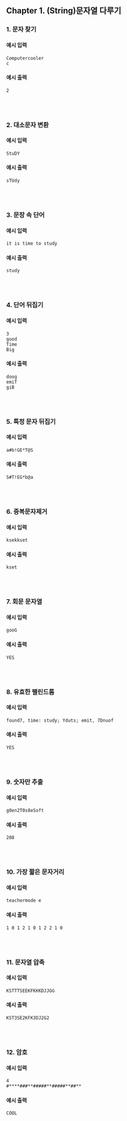 ## Chapter 1. (String)문자열 다루기

### 1. 문자 찾기

#### 예시 입력
```
Computercooler
c
```

#### 예시 출력
```
2
```

<br/><br/>
### 2. 대소문자 변환

#### 예시 입력
```
StuDY
```

#### 예시 출력
```
sTUdy
```

<br/><br/>
### 3. 문장 속 단어

#### 예시 입력
```
it is time to study
```

#### 예시 출력
```
study
```

<br/><br/>
### 4. 단어 뒤집기

#### 예시 입력
```
3
good
Time
Big
```

#### 예시 출력
```
doog
emiT
giB
```

<br/><br/>
### 5. 특정 문자 뒤집기

#### 예시 입력
```
a#b!GE*T@S
```

#### 예시 출력
```
S#T!EG*b@a
```

<br/><br/>
### 6. 중복문자제거

#### 예시 입력
```
ksekkset
```

#### 예시 출력
```
kset
```
<br/><br/>
### 7. 회문 문자열

#### 예시 입력
```
gooG
```

#### 예시 출력
```
YES
```
<br/><br/>
### 8. 유효한 팰린드롬

#### 예시 입력
```
found7, time: study; Yduts; emit, 7Dnuof
```

#### 예시 출력
```
YES
```
<br/><br/>
### 9. 숫자만 추출

#### 예시 입력
```
g0en2T0s8eSoft
```

#### 예시 출력
```
208
```
<br/><br/>
### 10. 가장 짧은 문자거리

#### 예시 입력
```
teachermode e
```

#### 예시 출력
```
1 0 1 2 1 0 1 2 2 1 0
```
<br/><br/>
### 11. 문자열 압축

#### 예시 입력
```
KSTTTSEEKFKKKDJJGG
```

#### 예시 출력
```
KST3SE2KFK3DJ2G2
```
<br/><br/>
### 12. 암호

#### 예시 입력
```
4
#****###**#####**#####**##** 
```

#### 예시 출력
```
COOL
```